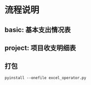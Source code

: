 # 流程说明

## basic: 基本支出情况表

## project: 项目收支明细表

## 打包

```shell
pyinstall --onefile excel_operator.py
```